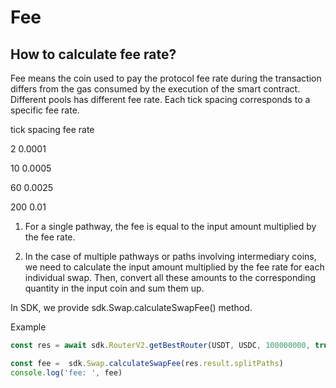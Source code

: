 # Fee

## How to calculate fee rate?

Fee means the coin used to pay the protocol fee rate during the transaction differs from the gas consumed by the execution of the smart contract. Different pools has different fee rate. Each tick spacing corresponds to a specific fee rate.

tick spacing fee rate

2 0.0001

10 0.0005

60 0.0025

200 0.01

1. For a single pathway, the fee is equal to the input amount multiplied by the fee rate.

2. In the case of multiple pathways or paths involving intermediary coins, we need to calculate the input amount multiplied by the fee rate for each individual swap. Then, convert all these amounts to the corresponding quantity in the input coin and sum them up.

In SDK, we provide sdk.Swap.calculateSwapFee() method.

Example

```typescript
const res = await sdk.RouterV2.getBestRouter(USDT, USDC, 100000000, true, 5, '', undefined, true, false)

const fee =  sdk.Swap.calculateSwapFee(res.result.splitPaths)
console.log('fee: ', fee)
```
